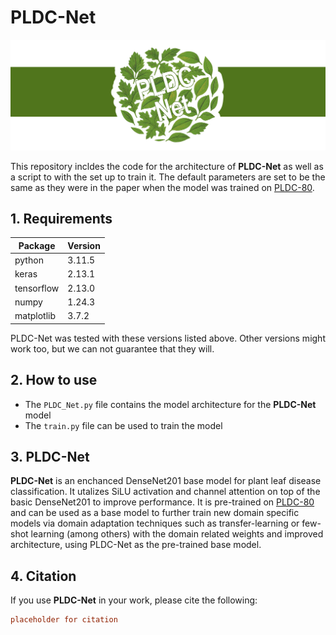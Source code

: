 # PLDC-Net

![Banner.](/banner.png)


This repository incldes the code for the architecture of **PLDC-Net** as well as a script to with the set up to train it. The default parameters are set to be the same as they were in the paper when the model was trained on [PLDC-80](https://github.com/JDatPNW/PLDC-80).

## 1. Requirements

| Package      | Version |
|--------------|------|
| python      |3.11.5|
| keras          |2.13.1|
| tensorflow       |2.13.0|
| numpy        |1.24.3 |
| matplotlib        |3.7.2|

PLDC-Net was tested with these versions listed above. Other versions might work too, but we can not guarantee that they will.

## 2. How to use

- The `PLDC_Net.py` file contains the model architecture for the **PLDC-Net** model
- The `train.py` file can be used to train the model

## 3. PLDC-Net

**PLDC-Net** is an enchanced DenseNet201 base model for plant leaf disease classification. It utalizes SiLU activation and channel attention on top of the basic DenseNet201 to improve performance. It is pre-trained on [PLDC-80](https://github.com/JDatPNW/PLDC-80) and can be used as a base model to further train new domain specific models via domain adaptation techniques such as transfer-learning or few-shot learning (among others) with the domain related weights and improved architecture, using PLDC-Net as the pre-trained base model. 

## 4. Citation

If you use **PLDC-Net** in your work, please cite the following:

```ini
placeholder for citation
```